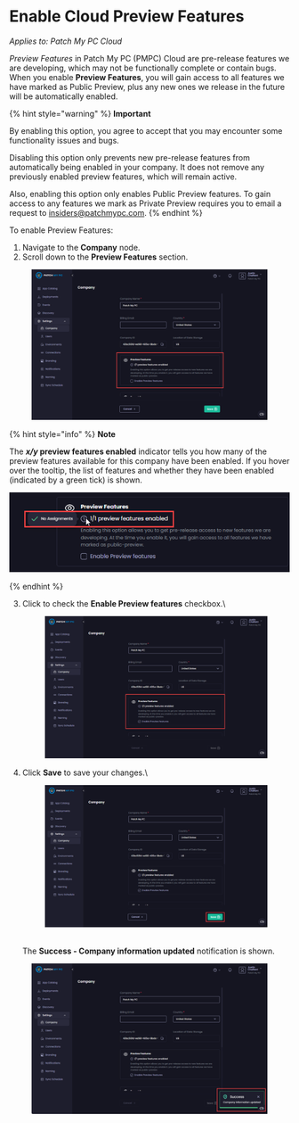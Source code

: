 # Enable Cloud Preview Features

_Applies to: Patch My PC Cloud_

_Preview Features_ in Patch My PC (PMPC) Cloud are pre-release features we are developing, which may not be functionally complete or contain bugs. When you enable **Preview Features**, you will gain access to all features we have marked as Public Preview, plus any new ones we release in the future will be automatically enabled.

{% hint style="warning" %}
**Important**

By enabling this option, you agree to accept that you may encounter some functionality issues and bugs.

Disabling this option only prevents new pre-release features from automatically being enabled in your company. It does not remove any previously enabled preview features, which will remain active.

Also, enabling this option only enables Public Preview features. To gain access to any features we mark as Private Preview requires you to email a request to [insiders@patchmypc.com](mailto:insiders@patchmypc.com).
{% endhint %}

To enable Preview Features:

1. Navigate to the **Company** node.
2. Scroll down to the **Preview Features** section.

<figure><img src="/_images/gitbook/image%20%282249%29.png" alt="Scrolling down to the “Preview Features” section" width="563"><figcaption></figcaption></figure>

{% hint style="info" %}
**Note**

The _**x/y**_**&#x20;preview features enabled** indicator tells you how many of the preview features available for this company have been enabled. If you hover over the tooltip, the list of features and whether they have been enabled (indicated by a green tick) is shown.

<img src="/_images/gitbook/image%20%282250%29.png" alt="Indicator of the number of preview features enabled for this company" data-size="original">


{% endhint %}

3.  Click to check the **Enable Preview features** checkbox.\


    <figure><img src="/_images/gitbook/image%20%282251%29.png" alt="Checking the “Enable Preview features” checkbox." width="563"><figcaption></figcaption></figure>
4.  Click **Save** to save your changes.\


    <figure><img src="/_images/gitbook/image%20%282252%29.png" alt="Clicking &#x22;Save&#x22; to save your changes" width="563"><figcaption></figcaption></figure>

    \
    The **Success - Company information updated** notification is shown.

<figure><img src="/_images/gitbook/image%20%282253%29.png" alt="“Success - Company information updated” notification" width="563"><figcaption></figcaption></figure>

